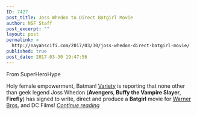 ```yaml
---
ID: 7427
post_title: Joss Whedon to Direct Batgirl Movie
author: NSF Staff
post_excerpt: ""
layout: post
permalink: >
  http://nayahscifi.com/2017/03/30/joss-whedon-direct-batgirl-movie/
published: true
post_date: 2017-03-30 19:47:56
---
```

From SuperHeroHype

Holy female empowerment, Batman! <a href="http://variety.com/2017/film/news/batgirl-movie-joss-whedon-warner-bros-1202018544/" target="_blank">Variety</a> is reporting that none other than geek legend Joss Whedon (<strong>Avengers</strong>,<strong> Buffy the Vampire Slayer</strong>, <strong>Firefly</strong>) has signed to write, direct and produce a <strong>Batgirl</strong> movie for <a href="https://www.warnerbros.com/" target="_blank">Warner Bros.</a> and DC Films!
<a href="http://www.superherohype.com/news/394175-breaking-joss-whedon-to-direct-batgirl-movie"><em>Continue reading</em></a>

&nbsp;